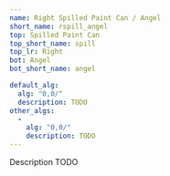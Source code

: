 ```yaml
---
name: Right Spilled Paint Can / Angel
short_name: rspill_angel
top: Spilled Paint Can
top_short_name: spill
top_lr: Right
bot: Angel
bot_short_name: angel

default_alg:
  alg: "0,0/"
  description: TODO
other_algs:
  -
    alg: "0,0/"
    description: TODO
---
```


Description TODO

